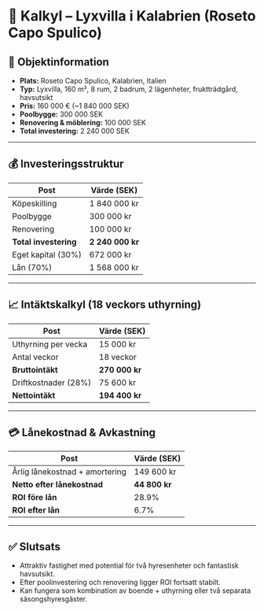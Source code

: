 # 🏡 Kalkyl – Lyxvilla i Kalabrien (Roseto Capo Spulico)

## 📍 Objektinformation
- **Plats:** Roseto Capo Spulico, Kalabrien, Italien
- **Typ:** Lyxvilla, 160 m², 8 rum, 2 badrum, 2 lägenheter, fruktträdgård, havsutsikt
- **Pris:** 160 000 € (~1 840 000 SEK)
- **Poolbygge:** 300 000 SEK
- **Renovering & möblering:** 100 000 SEK
- **Total investering:** 2 240 000 SEK

---

## 💰 Investeringsstruktur

| Post                    | Värde (SEK)     |
|-------------------------|-----------------|
| Köpeskilling            | 1 840 000 kr    |
| Poolbygge               | 300 000 kr      |
| Renovering              | 100 000 kr      |
| **Total investering**   | **2 240 000 kr**|
| Eget kapital (30%)      | 672 000 kr      |
| Lån (70%)               | 1 568 000 kr    |

---

## 📈 Intäktskalkyl (18 veckors uthyrning)

| Post                          | Värde (SEK)     |
|-------------------------------|-----------------|
| Uthyrning per vecka           | 15 000 kr       |
| Antal veckor                  | 18 veckor       |
| **Bruttointäkt**              | **270 000 kr**  |
| Driftkostnader (28%)          | 75 600 kr       |
| **Nettointäkt**               | **194 400 kr**  |

---

## 💳 Lånekostnad & Avkastning

| Post                          | Värde (SEK)     |
|-------------------------------|-----------------|
| Årlig lånekostnad + amortering| 149 600 kr      |
| **Netto efter lånekostnad**   | **44 800 kr**   |
| **ROI före lån**              | 28.9%           |
| **ROI efter lån**             | 6.7%            |

---

## ✅ Slutsats

- Attraktiv fastighet med potential för två hyresenheter och fantastisk havsutsikt.
- Efter poolinvestering och renovering ligger ROI fortsatt stabilt.
- Kan fungera som kombination av boende + uthyrning eller två separata säsongshyresgäster.
